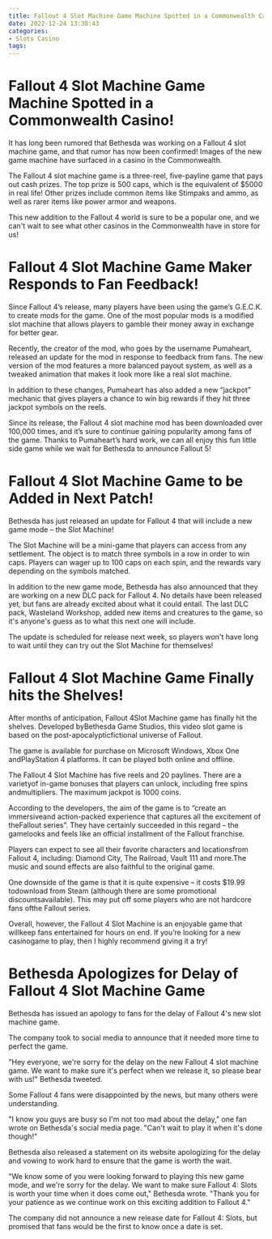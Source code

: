 ```yaml
---
title: Fallout 4 Slot Machine Game Machine Spotted in a Commonwealth Casino!
date: 2022-12-24 13:38:43
categories:
- Slots Casino
tags:
---
```



#  Fallout 4 Slot Machine Game Machine Spotted in a Commonwealth Casino!

It has long been rumored that Bethesda was working on a Fallout 4 slot machine game, and that rumor has now been confirmed! Images of the new game machine have surfaced in a casino in the Commonwealth.

The Fallout 4 slot machine game is a three-reel, five-payline game that pays out cash prizes. The top prize is 500 caps, which is the equivalent of $5000 in real life! Other prizes include common items like Stimpaks and ammo, as well as rarer items like power armor and weapons.

This new addition to the Fallout 4 world is sure to be a popular one, and we can't wait to see what other casinos in the Commonwealth have in store for us!

#  Fallout 4 Slot Machine Game Maker Responds to Fan Feedback!

Since Fallout 4’s release, many players have been using the game’s G.E.C.K. to create mods for the game. One of the most popular mods is a modified slot machine that allows players to gamble their money away in exchange for better gear.

Recently, the creator of the mod, who goes by the username Pumaheart, released an update for the mod in response to feedback from fans. The new version of the mod features a more balanced payout system, as well as a tweaked animation that makes it look more like a real slot machine.

In addition to these changes, Pumaheart has also added a new “jackpot” mechanic that gives players a chance to win big rewards if they hit three jackpot symbols on the reels.

Since its release, the Fallout 4 slot machine mod has been downloaded over 100,000 times, and it’s sure to continue gaining popularity among fans of the game. Thanks to Pumaheart’s hard work, we can all enjoy this fun little side game while we wait for Bethesda to announce Fallout 5!

#  Fallout 4 Slot Machine Game to be Added in Next Patch!

Bethesda has just released an update for Fallout 4 that will include a new game mode – the Slot Machine!

The Slot Machine will be a mini-game that players can access from any settlement. The object is to match three symbols in a row in order to win caps. Players can wager up to 100 caps on each spin, and the rewards vary depending on the symbols matched.

In addition to the new game mode, Bethesda has also announced that they are working on a new DLC pack for Fallout 4. No details have been released yet, but fans are already excited about what it could entail. The last DLC pack, Wasteland Workshop, added new items and creatures to the game, so it's anyone's guess as to what this next one will include.

The update is scheduled for release next week, so players won't have long to wait until they can try out the Slot Machine for themselves!

#  Fallout 4 Slot Machine Game Finally hits the Shelves!

After months of anticipation, Fallout 4Slot Machine game has finally hit the shelves. Developed byBethesda Game Studios, this video slot game is based on the post-apocalypticfictional universe of Fallout.

The game is available for purchase on Microsoft Windows, Xbox One andPlayStation 4 platforms. It can be played both online and offline.

The Fallout 4 Slot Machine has five reels and 20 paylines. There are a varietyof in-game bonuses that players can unlock, including free spins andmultipliers. The maximum jackpot is 1000 coins.

According to the developers, the aim of the game is to “create an immersiveand action-packed experience that captures all the excitement of theFallout series”. They have certainly succeeded in this regard – the gamelooks and feels like an official installment of the Fallout franchise.

Players can expect to see all their favorite characters and locationsfrom Fallout 4, including: Diamond City, The Railroad, Vault 111 and more.The music and sound effects are also faithful to the original game.

One downside of the game is that it is quite expensive – it costs $19.99 todownload from Steam (although there are some promotional discountsavailable). This may put off some players who are not hardcore fans ofthe Fallout series.

Overall, however, the Fallout 4 Slot Machine is an enjoyable game that willkeep fans entertained for hours on end. If you’re looking for a new casinogame to play, then I highly recommend giving it a try!

#  Bethesda Apologizes for Delay of Fallout 4 Slot Machine Game

Bethesda has issued an apology to fans for the delay of Fallout 4's new slot machine game.

The company took to social media to announce that it needed more time to perfect the game.

"Hey everyone, we're sorry for the delay on the new Fallout 4 slot machine game. We want to make sure it's perfect when we release it, so please bear with us!" Bethesda tweeted.

Some Fallout 4 fans were disappointed by the news, but many others were understanding.

"I know you guys are busy so I'm not too mad about the delay," one fan wrote on Bethesda's social media page. "Can't wait to play it when it's done though!"

Bethesda also released a statement on its website apologizing for the delay and vowing to work hard to ensure that the game is worth the wait.

"We know some of you were looking forward to playing this new game mode, and we're sorry for the delay. We want to make sure Fallout 4: Slots is worth your time when it does come out," Bethesda wrote. "Thank you for your patience as we continue work on this exciting addition to Fallout 4."

The company did not announce a new release date for Fallout 4: Slots, but promised that fans would be the first to know once a date is set.